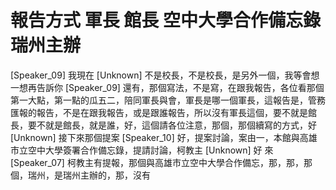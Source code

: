 # 報告方式 軍長 館長 空中大學合作備忘錄 瑞州主辦

[Speaker_09] 我現在
[Unknown] 不是校長，不是校長，是另外一個，我等會想一想再告訴你
[Speaker_09] 還有，那個寫法，不是寫，在跟我報告，各位看那個第一大點，第一點的瓜五二，陪同軍長與會，軍長是哪一個軍長，這報告是，管務匯報的報告，不是在跟我報告，或是跟誰報告，所以沒有軍長這個，要不就是館長，要不就是館長，就是誰，好，這個請各位注意，那個，那個續寫的方式，好
[Unknown] 接下來那個提案
[Speaker_10] 好，提案討論，案由一，本館與高雄市立空中大學簽署合作備忘錄，提請討論，柯教主
[Unknown] 好 來
[Speaker_07] 柯教主有提報，那個與高雄市立空中大學合作備忘，那，那，那個，瑞州，是瑞州主辦的，那，沒有
